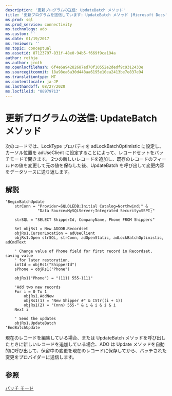 ```yaml
---
description: '更新プログラムの送信: UpdateBatch メソッド'
title: '更新プログラムを送信しています: UpdateBatch メソッド |Microsoft Docs'
ms.prod: sql
ms.prod_service: connectivity
ms.technology: ado
ms.custom: ''
ms.date: 01/19/2017
ms.reviewer: ''
ms.topic: conceptual
ms.assetid: 87123797-831f-48e0-94b5-f669f9ca194a
author: rothja
ms.author: jroth
ms.openlocfilehash: 6f4e6a94282687ed70f10552e2dedf9c9312433e
ms.sourcegitcommit: 18a98ea6a30d448aa6195e10ea2413be7e837e94
ms.translationtype: MT
ms.contentlocale: ja-JP
ms.lasthandoff: 08/27/2020
ms.locfileid: "88979713"
---
```

# <a name="sending-the-updates-updatebatch-method"></a>更新プログラムの送信: UpdateBatch メソッド
次のコードでは、LockType プロパティを adLockBatchOptimistic に設定し、カーソル位置を adUseClient に設定することによって、レコードセットをバッチモードで開きます。 2つの新しいレコードを追加し、既存のレコードのフィールドの値を変更して元の値を保存した後、UpdateBatch を呼び出して変更内容をデータソースに送り返します。  
  
## <a name="remarks"></a>解説  
  
```  
'BeginBatchUpdate  
    strConn = "Provider=SQLOLEDB;Initial Catalog=Northwind;" & _  
              "Data Source=MySQLServer;Integrated Security=SSPI;"  
  
    strSQL = "SELECT ShipperId, CompanyName, Phone FROM Shippers"  
  
    Set objRs1 = New ADODB.Recordset  
    objRs1.CursorLocation = adUseClient  
    objRs1.Open strSQL, strConn, adOpenStatic, adLockBatchOptimistic, adCmdText  
  
    ' Change value of Phone field for first record in Recordset, saving value  
    ' for later restoration.  
    intId = objRs1("ShipperId")  
    sPhone = objRs1("Phone")  
  
    objRs1("Phone") = "(111) 555-1111"  
  
    'Add two new records  
    For i = 0 To 1  
        objRs1.AddNew  
        objRs1(1) = "New Shipper #" & CStr((i + 1))  
        objRs1(2) = "(nnn) 555-" & i & i & i & i  
    Next i  
  
    ' Send the updates  
    objRs1.UpdateBatch  
'EndBatchUpdate  
```  
  
 現在のレコードを編集している場合、または UpdateBatch メソッドを呼び出したときに新しいレコードを追加している場合、ADO は Update メソッドを自動的に呼び出して、保留中の変更を現在のレコードに保存してから、バッチされた変更をプロバイダーに送信します。  
  
## <a name="see-also"></a>参照  
 [バッチ モード](../../../ado/guide/data/batch-mode.md)
